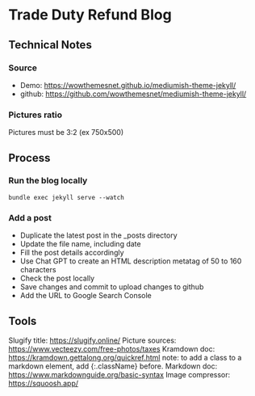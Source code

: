 # Trade Duty Refund Blog
## Technical Notes
### Source
- Demo: https://wowthemesnet.github.io/mediumish-theme-jekyll/
- github: https://github.com/wowthemesnet/mediumish-theme-jekyll/

### Pictures ratio
Pictures must be 3:2 (ex 750x500)

## Process
### Run the blog locally

```
bundle exec jekyll serve --watch
```
### Add a post
- Duplicate the latest post in the _posts directory
- Update the file name, including date
- Fill the post details accordingly
- Use Chat GPT to create an HTML description metatag of 50 to 160 characters
- Check the post locally
- Save changes and commit to upload changes to github
- Add the URL to Google Search Console

## Tools
Slugify title: https://slugify.online/
Picture sources: https://www.vecteezy.com/free-photos/taxes
Kramdown doc: https://kramdown.gettalong.org/quickref.html
  note: to add a class to a markdown element, add {:.className} before.
Markdown doc: https://www.markdownguide.org/basic-syntax
Image compressor: https://squoosh.app/